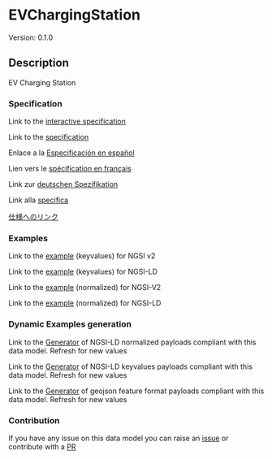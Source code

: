 # EVChargingStation
Version: 0.1.0

## Description 

EV Charging Station
### Specification

Link to the [interactive specification](https://swagger.lab.fiware.org/?url=https://smart-data-models.github.io/dataModel.Transportation/EVChargingStation/swagger.yaml)

Link to the [specification](https://github.com/smart-data-models/dataModel.Transportation/blob/master/EVChargingStation/doc/spec.md)

Enlace a la [Especificación en español](https://github.com/smart-data-models/dataModel.Transportation/blob/master/EVChargingStation/doc/spec_ES.md)

Lien vers le [spécification en français](https://github.com/smart-data-models/dataModel.Transportation/blob/master/EVChargingStation/doc/spec_FR.md)

Link zur [deutschen Spezifikation](https://github.com/smart-data-models/dataModel.Transportation/blob/master/EVChargingStation/doc/spec_DE.md)

Link alla [specifica](https://github.com/smart-data-models/dataModel.Transportation/blob/master/EVChargingStation/doc/spec_IT.md)

[仕様へのリンク](https://github.com/smart-data-models/dataModel.Transportation/blob/master/EVChargingStation/doc/spec_JA.md)
### Examples

Link to the [example](https://smart-data-models.github.io/dataModel.Transportation/EVChargingStation/examples/example.json) (keyvalues) for NGSI v2

Link to the [example](https://smart-data-models.github.io/dataModel.Transportation/EVChargingStation/examples/example.jsonld) (keyvalues) for NGSI-LD

Link to the [example](https://smart-data-models.github.io/dataModel.Transportation/EVChargingStation/examples/example-normalized.json) (normalized) for NGSI-V2

Link to the [example](https://smart-data-models.github.io/dataModel.Transportation/EVChargingStation/examples/example-normalized.jsonld) (normalized) for NGSI-LD
### Dynamic Examples generation

Link to the [Generator](https://smartdatamodels.org/extra/ngsi-ld_generator.php?schemaUrl=https://raw.githubusercontent.com/smart-data-models/dataModel.Transportation/master/EVChargingStation/schema.json&email=info@smartdatamodels.org) of NGSI-LD normalized payloads compliant with this data model. Refresh for new values

Link to the [Generator](https://smartdatamodels.org/extra/ngsi-ld_generator_keyvalues.php?schemaUrl=https://raw.githubusercontent.com/smart-data-models/dataModel.Transportation/master/EVChargingStation/schema.json&email=info@smartdatamodels.org) of NGSI-LD keyvalues payloads compliant with this data model. Refresh for new values

Link to the [Generator](https://smartdatamodels.org/extra/geojson_features_generator.php?schemaUrl=https://raw.githubusercontent.com/smart-data-models/dataModel.Transportation/master/EVChargingStation/schema.json&email=info@smartdatamodels.org) of geojson feature format payloads compliant with this data model. Refresh for new values
### Contribution

 If you have any issue on this data model you can raise an [issue](https://github.com/smart-data-models/dataModel.Transportation/issues)  or contribute with a [PR](https://github.com/smart-data-models/dataModel.Transportation/pulls)